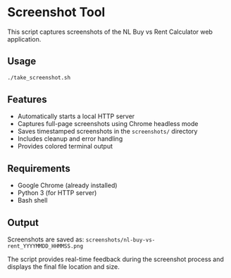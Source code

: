 # Screenshot Tool

This script captures screenshots of the NL Buy vs Rent Calculator web application.

## Usage

```bash
./take_screenshot.sh
```

## Features

- Automatically starts a local HTTP server
- Captures full-page screenshots using Chrome headless mode
- Saves timestamped screenshots in the `screenshots/` directory
- Includes cleanup and error handling
- Provides colored terminal output

## Requirements

- Google Chrome (already installed)
- Python 3 (for HTTP server)
- Bash shell

## Output

Screenshots are saved as: `screenshots/nl-buy-vs-rent_YYYYMMDD_HHMMSS.png`

The script provides real-time feedback during the screenshot process and displays the final file location and size.